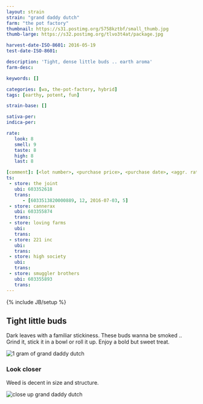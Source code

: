 ```yaml
---
layout: strain
strain: "grand daddy dutch"
farm: "the pot factory"
thumbnail: https://s31.postimg.org/5758kztbf/small_thumb.jpg
thumb-large: https://s32.postimg.org/tlvo3t4at/package.jpg

harvest-date-ISO-8601: 2016-05-19
test-date-ISO-8601: 

description: 'Tight, dense little buds .. earth aroma'
farm-desc: 

keywords: []

categories: [wa, the-pot-factory, hybrid]
tags: [earthy, potent, fun]

strain-base: []

sativa-per: 
indica-per: 

rate:
   look: 8
   smell: 9
   taste: 8
   high: 8
   last: 8

[comment]: [<lot number>, <purchase price>, <purchase date>, <aggr. rating (of 5)>]
ts: 
 - store: the joint
   ubi: 603352618
   trans:
      - [6033513820000889, 12, 2016-07-03, 5]
 - store: cannerax
   ubi: 603355874
   trans: 
 - store: loving farms
   ubi: 
   trans: 
 - store: 221 inc
   ubi: 
   trans: 
 - store: high society
   ubi: 
   trans: 
 - store: smuggler brothers
   ubi: 603355893
   trans: 
---
```

{% include JB/setup %}

## Tight little buds

Dark leaves with a familiar stickiness. These buds wanna be smoked ..
Grind it, stick it in a bowl or roll it up. Enjoy a bold but sweet treat.

![1 gram of grand daddy dutch](https://s31.postimg.org/4od0dz2yv/1_gram_2.jpg)

### Look closer

Weed is decent in size and structure.

![close up grand daddy dutch](https://s31.postimg.org/dn7o4qx8n/close_up.jpg)
